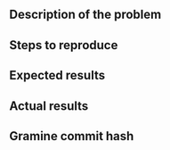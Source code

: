 <!-- Thanks for reporting a bug.

Please provide as much information as possible.
Paste any logs using three backticks (```).

IMPORTANT: please do not post general questions here;
if you have questions, please use our mailing list: users@gramineproject.io
or join our chat: https://gitter.im/gramineproject/community
-->

## Description of the problem

## Steps to reproduce
<!--

@@@ PLEASE ENSURE THAT THE ISSUE REPRODUCES ON THE CURRENT MASTER BRANCH @@@

-->

## Expected results

## Actual results

<!-- ## Additional information -->
<!-- if applicable, uncomment and fill this section -->

## Gramine commit hash

<!-- Please provide the hash of the commit you used to build Gramine.
     If you installed Gramine from a repository or other prebuilt package,
     please provide the exact version. -->
